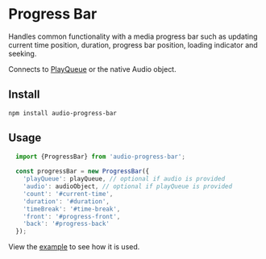 Progress Bar
==============

Handles common functionality with a media progress bar such as updating current time position, duration, 
progress bar position, loading indicator and seeking.

Connects to [PlayQueue](https://www.npmjs.com/package/playqueue) or the native Audio object. 


## Install

```
npm install audio-progress-bar
```


## Usage

```js
  import {ProgressBar} from 'audio-progress-bar';
    
  const progressBar = new ProgressBar({
    'playQueue': playQueue, // optional if audio is provided
    'audio': audioObject, // optional if playQueue is provided
    'count': '#current-time',
    'duration': '#duration',
    'timeBreak': '#time-break',
    'front': '#progress-front',
    'back': '#progress-back'
  });
```

View the [example](example) to see how it is used.  
